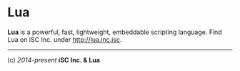Lua
===

**Lua** is a powerful, fast, lightweight, embeddable scripting language. Find Lua on iSC Inc. under http://lua.inc.isc.


----
(c) *2014-present* **iSC Inc. & Lua**

